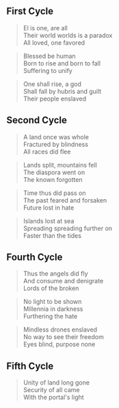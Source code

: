 ## First Cycle

> El is one, are all\
> Their world worlds is a paradox\
> All loved, one favored

> Blessed be human\
> Born to rise and born to fall\
> Suffering to unify

> One shall rise, a god\
> Shall fall by hubris and guilt\
> Their people enslaved

## Second Cycle

> A land once was whole\
> Fractured by blindness\
> All races did flee

> Lands split, mountains fell\
> The diaspora went on\
> The known forgotten

> Time thus did pass on\
> The past feared and forsaken\
> Future lost in hate

> Islands lost at sea\
> Spreading spreading further on\
> Faster than the tides

## Fourth Cycle

> Thus the angels did fly\
> And consume and denigrate\
> Lords of the broken

> No light to be shown\
> Millennia in darkness\
> Furthering the hate

> Mindless drones enslaved\
> No way to see their freedom\
> Eyes blind, purpose none


## Fifth Cycle

> Unity of land long gone\
> Security of all came\
> With the portal's light


